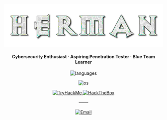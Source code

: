 <p align="center">
  <!-- Banner -->
  <img src="https://raw.githubusercontent.com/herman590/herman590/refs/heads/main/herman.png" alt="banner"/>
</p>

<div align="center">

<h4 align="center">Cybersecurity Enthusiast · Aspiring Penetration Tester · Blue Team Learner</h4>

<!-- Languages & Scripting -->
<p align="center">
  <img src="https://skillicons.dev/icons?i=python,bash,powershell" alt="languages" />
</p>

<!-- Operating Systems -->
<p align="center">
  <img src="https://skillicons.dev/icons?i=linux,windows" alt="os" />
</p>



<!-- Training / Profiles -->
<p align="center">
  <a href="https://tryhackme.com/p/yourusername" target="_blank" rel="noopener">
    <img src="https://img.shields.io/badge/TryHackMe-212C42?style=for-the-badge&logo=tryhackme&logoColor=white" alt="TryHackMe"/>
  </a>
  <a href="https://app.hackthebox.com/profile/yourusername" target="_blank" rel="noopener">
    <img src="https://img.shields.io/badge/HackTheBox-111927?style=for-the-badge&logo=hackthebox&logoColor=9FEF00" alt="HackTheBox"/>
  </a>
</p>

<!-- Minimal divider -->
<p align="center">───</p>

<!-- Contact (skillicons for visuals + links) -->
<p align="center">
  <a href="mailto:hermandevbusiness@proton.me">
    <img src="https://skillicons.dev/icons?i=gmail" height="60" alt="Email"/>
  </a>
</p>

</div>
